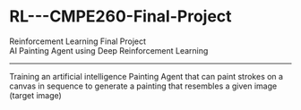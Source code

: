 # RL---CMPE260-Final-Project
Reinforcement Learning Final Project <br/>
AI Painting Agent using Deep Reinforcement Learning <br/> <hr/>
Training an artificial intelligence Painting Agent that can paint strokes on a canvas in sequence to generate a painting that resembles a given image (target image) <br/>

